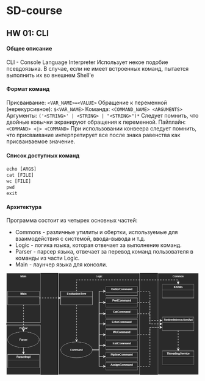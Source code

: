 # SD-course
## HW 01: CLI
#### Общее описание
CLI - Console Language Interpreter
Использует некое подобие псевдоязыка. В случае, если не имеет встроенных команд, пытается выполнить их во внешнем Shell'e
#### Формат команд
Присваивание: ```<VAR_NAME>=<VALUE>```
Обращение к переменной (нерекурсивное): ```$<VAR_NAME>```
Команда: ```<COMMAND_NAME> <ARGUMENTS>```
Аргументы: ```('<STRING>' | <STRING> | "<STRING>")*```
	Следует помнить, что двойные ковычки экранируют обращения к переменной.
Пайплайн: ```<COMMAND> <|> <COMMAND>```
	При использовании конвеера следует помнить, что присваивание интерпретирует все после знака равенства как присваиваемое значение.
#### Список доступных команд
```
echo [ARGS]
cat [FILE]
wc [FILE]
pwd
exit
```
#### Архитектура
Программа состоит из четырех основных частей:
* Commons - различные утилиты и обертки, используемые для взаимодействия с системой, ввода-вывода и т.д.
* Logic - логика языка, которая отвечает за выполнение команд.
* Parser - парсер языка, отвечает за перевод команд пользователя в команды из части Logic.
* Main - лаунчер языка для консоли.

![architecture](https://github.com/ArgentumWalker/SD-course/raw/hw01/hw01/arc.png)
